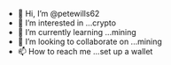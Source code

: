 - 👋 Hi, I’m @petewills62
- 👀 I’m interested in ...crypto
- 🌱 I’m currently learning ...mining
- 💞️ I’m looking to collaborate on ...mining
- 📫 How to reach me ...set up a wallet



